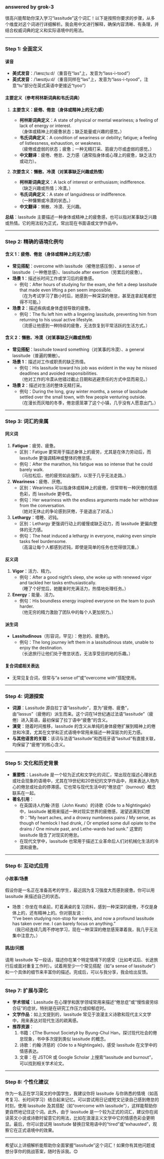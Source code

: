 ### answered by grok-3
很高兴能帮助你深入学习“lassitude”这个词汇！以下是按照你要求的步骤，从多个维度对这个词进行详细解析。我会用中文进行解释，确保内容清晰、有条理，并结合权威词典的定义和实际语境中的用法。

---

### Step 1: 全面定义

#### 读音
- **美式发音**：/ˈlæsɪˌtuːd/（重音在“las”上，发音为“lass-i-tood”）
- **英式发音**：/ˈlæsɪtjuːd/（重音同样在“las”上，发音为“lass-i-tyood”，注意“tu”部分在英式英语中更接近“tyoo”）

#### 主要定义（参考柯林斯词典和韦氏词典）
1. **主要含义：疲倦、倦怠（身体或精神上的无力感）**
   - **柯林斯词典定义**：A state of physical or mental weariness; a feeling of lack of energy or interest.  
     （身体或精神上的疲惫状态；缺乏能量或兴趣的感觉。）
   - **韦氏词典定义**：A condition of weariness or debility; fatigue; a feeling of listlessness, exhaustion, or weakness.  
     （疲倦或虚弱的状态；疲惫；一种无精打采、筋疲力尽或虚弱的感觉。）
   - **中文翻译**：疲倦、倦怠、乏力感（通常指身体或心理上的疲惫，缺乏活力或动力）。

2. **次要含义：懒散、冷漠（对某事缺乏兴趣或热情）**
   - **柯林斯词典定义**：A lack of interest or enthusiasm; indifference.  
     （缺乏兴趣或热情；冷漠。）
   - **韦氏词典定义**：A state of languidness or indifference.  
     （一种慵懒或冷漠的状态。）
   - **中文翻译**：懒散、冷漠、无兴趣。

**总结**：lassitude 主要描述一种身体或精神上的疲惫感，也可以指对某事缺乏兴趣或热情。它的用法较为正式，常出现在书面语或文学作品中。

---

### Step 2: 精确的语境化例句

#### 含义 1：疲倦、倦怠（身体或精神上的无力感）
- **常见搭配**：overcome with lassitude（被倦怠感压倒）、a sense of lassitude（一种倦怠感）、lassitude after exertion（劳累后的疲惫）。
- **场景 1**：描述长时间工作或学习后的疲惫感。
  - 例句：After hours of studying for the exam, she felt a deep lassitude that made even lifting a pen seem impossible.  
    （在为考试学习了数小时后，她感到一种深深的倦怠，甚至连拿起笔都觉得不可能。）
- **场景 2**：描述疾病或身体虚弱导致的疲惫。
  - 例句：The flu left him with a lingering lassitude, preventing him from returning to his usual active lifestyle.  
    （流感让他感到一种持续的疲惫，无法恢复到平常活跃的生活方式。）

#### 含义 2：懒散、冷漠（对某事缺乏兴趣或热情）
- **常见搭配**：lassitude toward something（对某事的冷漠）、a general lassitude（普遍的懒散）。
- **场景 1**：描述对工作或职责的缺乏热情。
  - 例句：His lassitude toward his job was evident in the way he missed deadlines and avoided responsibilities.  
    （他对工作的冷漠从他错过截止日期和逃避责任的方式中显而易见。）
- **场景 2**：描述对生活的整体无精打采。
  - 例句：During the long, gray winter months, a sense of lassitude settled over the small town, with few people venturing outside.  
    （在漫长而灰暗的冬季，倦怠感笼罩了这个小镇，几乎没有人愿意出门。）

---

### Step 3: 词汇的亲属

#### 同义词
1. **Fatigue**：疲劳、疲惫。  
   - 区别：Fatigue 更常用于描述身体上的疲劳，尤其是在体力劳动后，而 lassitude 更强调精神或整体的倦怠感。  
   - 例句：After the marathon, his fatigue was so intense that he could barely walk.  
     （马拉松后，他的疲劳如此强烈，以至于几乎无法走路。）
2. **Weariness**：疲倦、厌倦。  
   - 区别：Weariness 可以指身体或精神上的疲倦，但常带有一种厌倦的情感色彩，而 lassitude 更中性。  
   - 例句：Her weariness with the endless arguments made her withdraw from the conversation.  
     （她对无休止的争论感到厌倦，于是退出了对话。）
3. **Lethargy**：嗜睡、迟钝。  
   - 区别：Lethargy 更强调行动上的缓慢或缺乏动力，而 lassitude 更偏向整体的无力感。  
   - 例句：The heat induced a lethargy in everyone, making even simple tasks feel burdensome.  
     （高温让每个人都感到迟钝，即使是简单的任务也觉得很沉重。）

#### 反义词
1. **Vigor**：活力、精力。  
   - 例句：After a good night’s sleep, she woke up with renewed vigor and tackled her tasks enthusiastically.  
     （睡了个好觉后，她醒来时充满活力，热情地处理任务。）
2. **Energy**：能量、活力。  
   - 例句：His boundless energy inspired everyone on the team to push harder.  
     （他无穷的精力激励了团队中的每个人更加努力。）

#### 派生词
- **Lassitudinous**（形容词，罕见）：倦怠的、疲惫的。  
  - 例句：The long journey left them in a lassitudinous state, unable to enjoy the destination.  
    （长途旅行让他们处于倦怠状态，无法享受目的地的乐趣。）

#### 复合词或相关表达
- 无常见复合词，但常与“a sense of”或“overcome with”搭配使用。

---

### Step 4: 词源探索

- **词源**：Lassitude 源自拉丁语“lassitudo”，意为“疲倦、疲惫”，由“lassus”（疲倦的）派生而来。这个词在14世纪通过法语“lassitude”（疲倦）进入英语，最初保留了拉丁语中“疲惫”的含义。
- **演变**：随着时间推移，lassitude 的含义从单纯的身体疲倦扩展到精神上的倦怠和冷漠，尤其在文学和正式语境中常用来描述一种深层次的无力感。
- **与其他语言的关联**：该词与法语“lassitude”和西班牙语“lasitud”有直接关联，均保留了“疲倦”的核心含义。

---

### Step 5: 文化和历史背景

- **重要性**：Lassitude 是一个较为正式和文学化的词汇，常出现在描述心理状态或社会现象的语境中，尤其在19世纪和20世纪的文学作品中，用来表达人物内心的倦怠或社会的停滞感。它也常与现代生活中的“倦怠症”（burnout）概念联系在一起。
- **著名引用**：
  - 在英国诗人约翰·济慈（John Keats）的诗歌《Ode to a Nightingale》中，lassitude 被用来描述一种对现实世界的疲倦感，渴望逃离到幻想中：“My heart aches, and a drowsy numbness pains / My sense, as though of hemlock I had drunk, / Or emptied some dull opiate to the drains / One minute past, and Lethe-wards had sunk.” 这里的 lassitude 隐含了对现实的倦怠。
  - 在现代文学中，lassitude 也常用于描述工业革命后人们对机械化生活的冷漠和疲惫。

---

### Step 6: 互动式应用

#### 小故事/场景
假设你是一名正在准备高考的学生，最近因为复习强度大而感到疲惫。你可以用 lassitude 来描述自己的状态。  
- 场景：你坐在书桌前，盯着满桌的复习资料，感到一种深深的疲倦，不仅是身体上的，还有精神上的。你对朋友说：  
  “I’ve been studying non-stop for weeks, and now a profound lassitude has taken over me. I can barely focus on anything.”  
  （我已经连续几周不停地学习，现在一种深深的倦怠感笼罩着我，我几乎无法集中注意力。）

#### 挑战/问题
请用 lassitude 写一段话，描述你在某个特定情境下的感受（比如考试后、长途旅行后或面对重复工作时）。试着用至少一个常见搭配（如“a sense of lassitude”）和一个具体的细节来丰富你的描述。完成后，可以与我分享，我会给出反馈。

---

### Step 7: 扩展与深化

- **学术领域**：Lassitude 在心理学和医学领域常用来描述“倦怠症”或“慢性疲劳综合征”的症状，特别是在研究工作压力或抑郁症时。
- **文学作品**：如上文提到的，lassitude 常见于浪漫主义诗歌和现代主义文学中，用来表达对现代生活的疏离感。
- **推荐资源**：
  1. 书籍：《The Burnout Society》 by Byung-Chul Han，探讨现代社会的倦怠现象，书中多次提到类似 lassitude 的概念。
  2. 诗歌：约翰·济慈的《Ode to a Nightingale》，感受 lassitude 在文学中的情感表达。
  3. 文章：在 JSTOR 或 Google Scholar 上搜索“lassitude and burnout”，可以找到相关学术论文。

---

### Step 8: 个性化建议

作为一名正在学习英文的中国学生，我建议你将 lassitude 与你熟悉的情境（如高考复习、长时间学习）结合起来记忆。可以尝试用日记或短文记录自己感到倦怠的时刻，使用 lassitude 及其搭配（如“overcome with lassitude”），这样能帮助你更自然地记住这个词。此外，由于 lassitude 是一个较为正式的词汇，建议你在阅读英文小说或诗歌时留意它的用法，比如在浪漫主义文学中它的情感色彩会更明显。最后，你可以尝试用 lassitude 替换日常用语中的“tired”或“exhausted”，观察它在正式语境中的效果。

---

希望以上详细解析能帮助你全面掌握“lassitude”这个词汇！如果你有其他问题或想分享你的挑战答案，随时告诉我。😊